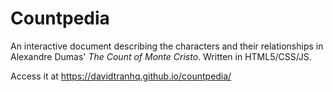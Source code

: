 # Countpedia

An interactive document describing the characters and their relationships in Alexandre Dumas' *The Count of Monte Cristo*. Written in HTML5/CSS/JS. 

Access it at https://davidtranhq.github.io/countpedia/
 

